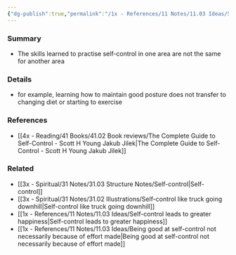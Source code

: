 ```yaml
---
{"dg-publish":true,"permalink":"/1x - References/11 Notes/11.03 Ideas/Self-control is not a learned skill/","title":"Self-control is not a learned skill","noteIcon":""}
---
```



### Summary
- The skills learned to practise self-control in one area are not the same for another area

### Details
- for example, learning how to maintain good posture does not transfer to changing diet or starting to exercise

### References
- [[4x - Reading/41 Books/41.02 Book reviews/The Complete Guide to Self-Control - Scott H Young Jakub Jilek\|The Complete Guide to Self-Control - Scott H Young Jakub Jilek]]

### Related
- [[3x - Spiritual/31 Notes/31.03 Structure Notes/Self-control\|Self-control]]
- [[3x - Spiritual/31 Notes/31.02 Illustrations/Self-control like truck going downhill\|Self-control like truck going downhill]]
- [[1x - References/11 Notes/11.03 Ideas/Self-control leads to greater happiness\|Self-control leads to greater happiness]]
- [[1x - References/11 Notes/11.03 Ideas/Being good at self-control not necessarily because of effort made\|Being good at self-control not necessarily because of effort made]]